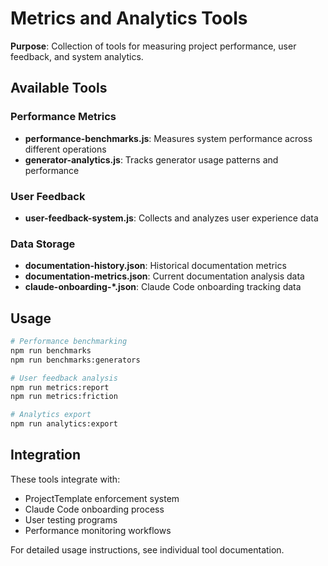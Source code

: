 # Metrics and Analytics Tools

**Purpose**: Collection of tools for measuring project performance, user feedback, and system analytics.

## Available Tools

### Performance Metrics
- **performance-benchmarks.js**: Measures system performance across different operations
- **generator-analytics.js**: Tracks generator usage patterns and performance

### User Feedback
- **user-feedback-system.js**: Collects and analyzes user experience data

### Data Storage
- **documentation-history.json**: Historical documentation metrics
- **documentation-metrics.json**: Current documentation analysis data
- **claude-onboarding-*.json**: Claude Code onboarding tracking data

## Usage

```bash
# Performance benchmarking
npm run benchmarks
npm run benchmarks:generators

# User feedback analysis
npm run metrics:report
npm run metrics:friction

# Analytics export
npm run analytics:export
```

## Integration

These tools integrate with:
- ProjectTemplate enforcement system
- Claude Code onboarding process
- User testing programs
- Performance monitoring workflows

For detailed usage instructions, see individual tool documentation.